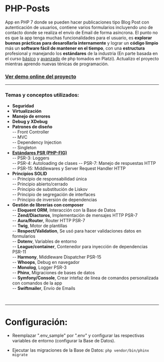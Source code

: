 # PHP-Posts
App en PHP 7 donde se pueden hacer publicaciones tipo Blog Post con autenticación de usuarios, contiene varios formularios incluyendo uno de contacto donde se realiza el envío de Email de forma asíncrona. El punto no es que la app tenga muchas funcionalidades para el usuario, es **explorar buenas prácticas para desarollarla internamente** y lograr un **código limpio** más un **software fácil de mantener en el tiempo**, con una **estructura** profesional y manejando los **estándares** de la industria (En parte basada en el curso [básico](https://platzi.com/cursos/php/ "básico") y [avanzado](https://platzi.com/cursos/php-avanzado/ "avanzado") de php tomados en Platzi). Actualizo el proyecto mientras aprendo nuevas ténicas de programación.
### [Ver demo online del proyecto](http://felix-platziphp.herokuapp.com "Ver demo online del proyecto")  



------------

### Temas y conceptos utilizados:
- **Seguridad**
- **Virtualización**
- **Manejo de errores**
- **Debug y XDebug**
- **Patrones de diseño**  
 -- Front Controller  
 -- MVC  
 -- Dependency Injection  
 -- Singleton  
- **[Estándares PSR (PHP-FIG)](https://www.php-fig.org/psr/ "Estándares PSR")**  
 -- PSR-3: Loggers  
 -- PSR-4: Autoloading de clases
 -- PSR-7: Manejo de respuestas HTTP
 -- PSR-15: Middlewares y Server Request Handler HTTP
- **Principios SOLID**  
 -- Principio de responsabilidad única  
 -- Principio abierto/cerrado  
 -- Principio de substitución de Liskov  
 -- Principio de segregación de interfaces  
 -- Principio de inversión de dependencias  
- **Gestión de librerías con composer**  
 -- **Eloquent ORM**, Interacción con la Base de Datos  
 -- **Zend/Diactoros**, Implementación de mensajes HTTP PSR-7  
 -- **Aura/Router**, Router HTTP PSR-7  
 -- **Twig**, Motor de plantillas  
 -- **Respect/Validation**, Se usó para hacer validaciones datos en formularios  
 -- **Dotenv**, Variables de entorno  
 -- **League/container**, Contenedor para inyección de dependencias PSR-11  
-- **Harmony**, Middleware Dispatcher PSR-15  
-- **Whoops**, Debug en navegador  
-- **Monolog**, Logger PSR-3  
-- **Phinx**, Migraciones de bases de datos  
-- **Symfony/Console**, Crear intefaz de linea de comandos personalizada con comandos de la app  
-- **Swiftmailer**, Envío de Emails  
</br>

------------

# Configuración:
- Reemplazar ".env_sample" por ".env" y configurar las respectivas variables de entorno (configurar la Base de Datos).

- Ejecutar las migraciones de  la Base de Datos:
`php vendor/bin/phinx migrate`
